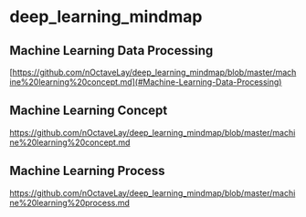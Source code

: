 # deep_learning_mindmap

## Machine Learning Data Processing
[https://github.com/nOctaveLay/deep_learning_mindmap/blob/master/machine%20learning%20concept.md](#Machine-Learning-Data-Processing)

## Machine Learning Concept
https://github.com/nOctaveLay/deep_learning_mindmap/blob/master/machine%20learning%20concept.md

## Machine Learning Process
https://github.com/nOctaveLay/deep_learning_mindmap/blob/master/machine%20learning%20process.md

